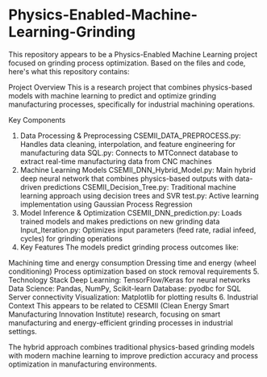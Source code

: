# Physics-Enabled-Machine-Learning-Grinding
This repository appears to be a Physics-Enabled Machine Learning project focused on grinding process optimization. Based on the files and code, here's what this repository contains:

Project Overview
This is a research project that combines physics-based models with machine learning to predict and optimize grinding manufacturing processes, specifically for industrial machining operations.

Key Components
1. Data Processing & Preprocessing
CSEMII_DATA_PREPROCESS.py: Handles data cleaning, interpolation, and feature engineering for manufacturing data
SQL.py: Connects to MTConnect database to extract real-time manufacturing data from CNC machines
2. Machine Learning Models
CSEMII_DNN_Hybrid_Model.py: Main hybrid deep neural network that combines physics-based outputs with data-driven predictions
CSEMII_Decision_Tree.py: Traditional machine learning approach using decision trees and SVR
test.py: Active learning implementation using Gaussian Process Regression
3. Model Inference & Optimization
CSEMII_DNN_prediction.py: Loads trained models and makes predictions on new grinding data
Input_Iteration.py: Optimizes input parameters (feed rate, radial infeed, cycles) for grinding operations
4. Key Features
The models predict grinding process outcomes like:

Machining time and energy consumption
Dressing time and energy (wheel conditioning)
Process optimization based on stock removal requirements
5. Technology Stack
Deep Learning: TensorFlow/Keras for neural networks
Data Science: Pandas, NumPy, Scikit-learn
Database: pyodbc for SQL Server connectivity
Visualization: Matplotlib for plotting results
6. Industrial Context
This appears to be related to CESMII (Clean Energy Smart Manufacturing Innovation Institute) research, focusing on smart manufacturing and energy-efficient grinding processes in industrial settings.

The hybrid approach combines traditional physics-based grinding models with modern machine learning to improve prediction accuracy and process optimization in manufacturing environments.
